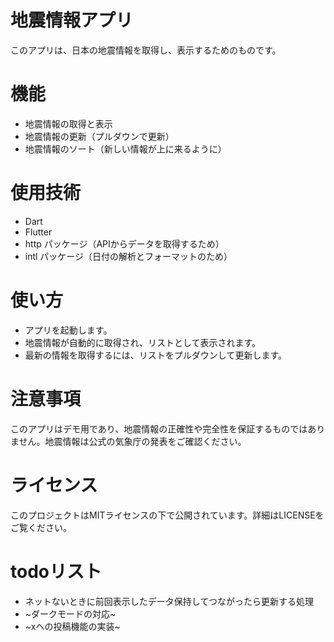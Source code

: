 # 地震情報アプリ
このアプリは、日本の地震情報を取得し、表示するためのものです。

# 機能
- 地震情報の取得と表示
- 地震情報の更新（プルダウンで更新）
- 地震情報のソート（新しい情報が上に来るように）
# 使用技術
- Dart
- Flutter
- http パッケージ（APIからデータを取得するため）
- intl パッケージ（日付の解析とフォーマットのため）
# 使い方
- アプリを起動します。
- 地震情報が自動的に取得され、リストとして表示されます。
- 最新の情報を取得するには、リストをプルダウンして更新します。
# 注意事項
このアプリはデモ用であり、地震情報の正確性や完全性を保証するものではありません。地震情報は公式の気象庁の発表をご確認ください。

# ライセンス
このプロジェクトはMITライセンスの下で公開されています。詳細はLICENSEをご覧ください。

# todoリスト
- ネットないときに前回表示したデータ保持してつながったら更新する処理
- ~ダークモードの対応~
- ~xへの投稿機能の実装~
